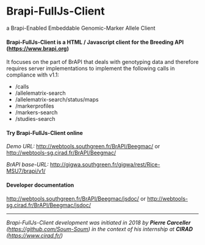 # Brapi-FullJs-Client
a Brapi-Enabled Embeddable Genomic-Marker Allele Client

#### Brapi-FullJs-Client is a HTML / Javascript client for the __Breeding API__ (https://www.brapi.org)

It focuses on the part of BrAPI that deals with genotyping data and therefore requires server implementations to implement the following calls in compliance with v1.1:

-	/calls
-	/allelematrix-search
-	/allelematrix-search/status/maps
-	/markerprofiles
-	/markers-search
-	/studies-search

#### Try Brapi-FullJs-Client online
*Demo URL:* http://webtools.southgreen.fr/BrAPI/Beegmac/ or http://webtools-sg.cirad.fr/BrAPI/Beegmac/

*BrAPI base-URL:* http://gigwa.southgreen.fr/gigwa/rest/Rice-MSU7/brapi/v1/

#### Developer documentation
http://webtools.southgreen.fr/BrAPI/Beegmac/jsdoc/ or http://webtools-sg.cirad.fr/BrAPI/Beegmac/jsdoc/

---

*Brapi-FullJs-Client development was initiated in 2018 by **Pierre Carceller** (https://github.com/Soum-Soum) in the context of his internship at **CIRAD** (https://www.cirad.fr/)*
